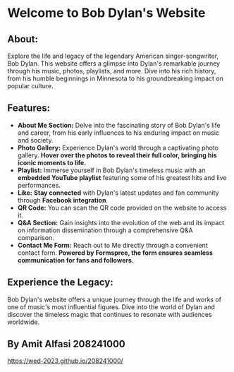 # Welcome to Bob Dylan's Website

## About:
Explore the life and legacy of the legendary American singer-songwriter, Bob Dylan. This website offers a glimpse into Dylan's remarkable journey through his music, photos, playlists, and more. Dive into his rich history, from his humble beginnings in Minnesota to his groundbreaking impact on popular culture.

## Features:
- **About Me Section:** Delve into the fascinating story of Bob Dylan's life and career, from his early influences to his enduring impact on music and society.
- **Photo Gallery:** Experience Dylan's world through a captivating photo gallery. **Hover over the photos to reveal their full color, bringing his iconic moments to life.**
- **Playlist:** Immerse yourself in Bob Dylan's timeless music with an **embedded YouTube playlist** featuring some of his greatest hits and live performances.
- **Like:** **Stay connected** with Dylan's latest updates and fan community through **Facebook integration**.
- **QR Code:** You can scan the QR code provided on the website to access it.
- **Q&A Section:** Gain insights into the evolution of the web and its impact on information dissemination through a comprehensive Q&A comparison.
- **Contact Me Form:** Reach out to Me directly through a convenient contact form. **Powered by Formspree, the form ensures seamless communication for fans and followers.**

## Experience the Legacy:
Bob Dylan's website offers a unique journey through the life and works of one of music's most influential figures. Dive into the world of Dylan and discover the timeless magic that continues to resonate with audiences worldwide.

## By Amit Alfasi 208241000
https://wed-2023.github.io/208241000/
